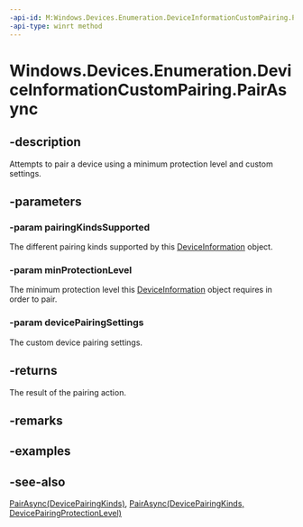 ```yaml
---
-api-id: M:Windows.Devices.Enumeration.DeviceInformationCustomPairing.PairAsync(Windows.Devices.Enumeration.DevicePairingKinds,Windows.Devices.Enumeration.DevicePairingProtectionLevel,Windows.Devices.Enumeration.IDevicePairingSettings)
-api-type: winrt method
---
```


<!-- Method syntax
public Windows.Foundation.IAsyncOperation<Windows.Devices.Enumeration.DevicePairingResult> PairAsync(Windows.Devices.Enumeration.DevicePairingKinds pairingKindsSupported, Windows.Devices.Enumeration.DevicePairingProtectionLevel minProtectionLevel, Windows.Devices.Enumeration.IDevicePairingSettings devicePairingSettings)
-->

# Windows.Devices.Enumeration.DeviceInformationCustomPairing.PairAsync

## -description
Attempts to pair a device using a minimum protection level and custom settings.

## -parameters
### -param pairingKindsSupported
The different pairing kinds supported by this [DeviceInformation](deviceinformation.md) object.

### -param minProtectionLevel
The minimum protection level this [DeviceInformation](deviceinformation.md) object requires in order to pair.

### -param devicePairingSettings
The custom device pairing settings.

## -returns
The result of the pairing action.

## -remarks

## -examples

## -see-also
[PairAsync(DevicePairingKinds)](deviceinformationcustompairing_pairasync_1027214629.md), [PairAsync(DevicePairingKinds, DevicePairingProtectionLevel)](deviceinformationcustompairing_pairasync_991868827.md)